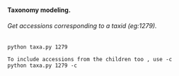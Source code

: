 
#### Taxonomy modeling.

###### Get accessions corresponding to a taxid (eg:1279).
	python taxa.py 1279

	To include accessions from the children too , use -c
	python taxa.py 1279 -c


